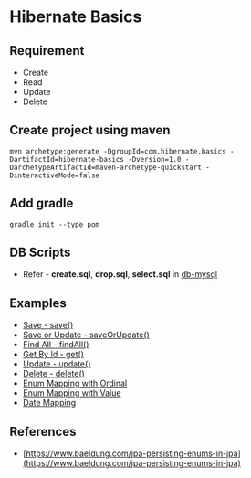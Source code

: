 # Hibernate Basics

## Requirement
* Create
* Read
* Update
* Delete

## Create project using maven
```
mvn archetype:generate -DgroupId=com.hibernate.basics -DartifactId=hibernate-basics -Dversion=1.0 -DarchetypeArtifactId=maven-archetype-quickstart -DinteractiveMode=false
```

## Add gradle
```
gradle init --type pom
```

## DB Scripts
* Refer - **create.sql**, **drop.sql**, **select.sql** in [db-mysql](db-mysql)

## Examples
* [Save - save()](src/test/java/com/hibernate/basics/Create.java)
* [Save or Update - saveOrUpdate()](src/test/java/com/hibernate/basics/Create.java)
* [Find All - findAll()](src/test/java/com/hibernate/basics/Read.java)
* [Get By Id - get()](src/test/java/com/hibernate/basics/Read.java)
* [Update - update()](src/test/java/com/hibernate/basics/Update.java)
* [Delete - delete()](src/test/java/com/hibernate/basics/Delete.java)
* [Enum Mapping with Ordinal](src/main/java/com/hibernate/basics/model/Student.java)
* [Enum Mapping with Value](src/main/java/com/hibernate/basics/model/Student.java)
* [Date Mapping](src/main/java/com/hibernate/basics/model/Student.java)

## References
* [https://www.baeldung.com/jpa-persisting-enums-in-jpa](https://www.baeldung.com/jpa-persisting-enums-in-jpa)
